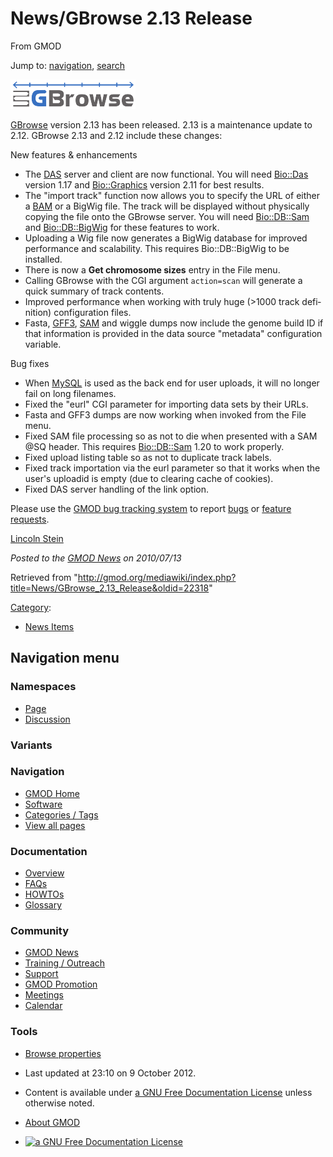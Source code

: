 <div id="mw-page-base" class="noprint">

</div>

<div id="mw-head-base" class="noprint">

</div>

<div id="content" class="mw-body" role="main">

<span id="top"></span>

<div id="mw-js-message" style="display:none;">

</div>



# <span dir="auto">News/GBrowse 2.13 Release</span>

<div id="bodyContent">

<div id="siteSub">

From GMOD

</div>

<div id="contentSub">

</div>

<div id="jump-to-nav" class="mw-jump">

Jump to: [navigation](#mw-navigation), [search](#p-search)

</div>

<div id="mw-content-text" class="mw-content-ltr" lang="en" dir="ltr">

<div class="floatright">

[<img
src="../../mediawiki/images/thumb/0/04/GBrowseLogo.png/200px-GBrowseLogo.png"
srcset="../../mediawiki/images/thumb/0/04/GBrowseLogo.png/300px-GBrowseLogo.png 1.5x, ../../mediawiki/images/thumb/0/04/GBrowseLogo.png/400px-GBrowseLogo.png 2x"
width="200" height="47" alt="GBrowse 2.13 Released" />](../GBrowse.1 "GBrowse 2.13 Released")

</div>

[GBrowse](../GBrowse.1 "GBrowse") version 2.13 has been released. 2.13
is a maintenance update to 2.12. GBrowse 2.13 and 2.12 include these
changes:

New features & enhancements  

- The <a href="../DAS" class="mw-redirect" title="DAS">DAS</a> server
  and client are now functional. You will need
  <a href="http://search.cpan.org/perldoc?Bio::Das" class="external text"
  rel="nofollow">Bio::Das</a> version 1.17 and
  <a href="http://search.cpan.org/perldoc?Bio::Graphics"
  class="external text" rel="nofollow">Bio::Graphics</a> version 2.11
  for best results.
- The "import track" function now allows you to specify the URL of
  either a [BAM](../Glossary#BAM "Glossary") or a BigWig file. The track
  will be displayed without physically copying the file onto the GBrowse
  server. You will need
  <a href="http://search.cpan.org/perldoc?Bio::DB::Sam"
  class="external text" rel="nofollow">Bio::DB::Sam</a> and
  <a href="http://search.cpan.org/perldoc?Bio::DB::BigWig"
  class="external text" rel="nofollow">Bio::DB::BigWig</a> for these
  features to work.
- Uploading a Wig file now generates a BigWig database for improved
  performance and scalability. This requires Bio::DB::BigWig to be
  installed.
- There is now a **Get chromosome sizes** entry in the File menu.
- Calling GBrowse with the CGI argument `action=scan` will generate a
  quick summary of track contents.
- Improved performance when working with truly huge (\>1000 track
  definition) configuration files.
- Fasta, [GFF3](../GFF3 "GFF3"), [SAM](../Glossary#SAM "Glossary") and
  wiggle dumps now include the genome build ID if that information is
  provided in the data source "metadata" configuration variable.

Bug fixes

- When [MySQL](../MySQL "MySQL") is used as the back end for user
  uploads, it will no longer fail on long filenames.
- Fixed the "eurl" CGI parameter for importing data sets by their URLs.
- Fasta and GFF3 dumps are now working when invoked from the File menu.
- Fixed SAM file processing so as not to die when presented with a SAM
  @SQ header. This requires
  <a href="http://search.cpan.org/perldoc?Bio::DB::Sam"
  class="external text" rel="nofollow">Bio::DB::Sam</a> 1.20 to work
  properly.
- Fixed upload listing table so as not to duplicate track labels.
- Fixed track importation via the eurl parameter so that it works when
  the user's uploadid is empty (due to clearing cache of cookies).
- Fixed DAS server handling of the link option.

Please use the <a href="https://sourceforge.net/tracker/?group_id=27707"
class="external text" rel="nofollow">GMOD bug tracking system</a> to
report <a
href="https://sourceforge.net/tracker/?atid=391291&amp;group_id=27707&amp;func=browse"
class="external text" rel="nofollow">bugs</a> or <a
href="https://sourceforge.net/tracker/?atid=391294&amp;group_id=27707&amp;func=browse"
class="external text" rel="nofollow">feature requests</a>.

[Lincoln Stein](../User:Lstein "User:Lstein")

  

<div class="newsfooter">

*Posted to the [GMOD News](../GMOD_News "GMOD News") on 2010/07/13*

</div>

</div>

<div class="printfooter">

Retrieved from
"<http://gmod.org/mediawiki/index.php?title=News/GBrowse_2.13_Release&oldid=22318>"

</div>

<div id="catlinks" class="catlinks">

<div id="mw-normal-catlinks" class="mw-normal-catlinks">

[Category](../Special:Categories "Special:Categories"):

- [News Items](../Category:News_Items "Category:News Items")

</div>

</div>

<div class="visualClear">

</div>

</div>

</div>

<div id="mw-navigation">

## Navigation menu

<div id="mw-head">



<div id="left-navigation">

<div id="p-namespaces" class="vectorTabs" role="navigation"
aria-labelledby="p-namespaces-label">

### Namespaces

- <span id="ca-nstab-main"><a href="GBrowse_2.13_Release" accesskey="c"
  title="View the content page [c]">Page</a></span>
- <span id="ca-talk"><a
  href="http://gmod.org/mediawiki/index.php?title=Talk:News/GBrowse_2.13_Release&amp;action=edit&amp;redlink=1"
  accesskey="t"
  title="Discussion about the content page [t]">Discussion</a></span>

</div>

<div id="p-variants" class="vectorMenu emptyPortlet" role="navigation"
aria-labelledby="p-variants-label">

### 

### Variants[](#)

<div class="menu">

</div>

</div>

</div>

<div id="right-navigation">





</div>



</div>

</div>

</div>

<div id="mw-panel">

<div id="p-logo" role="banner">

<a href="../Main_Page"
style="background-image: url(../../images/GMOD-cogs.png);"
title="Visit the main page"></a>

</div>

<div id="p-Navigation" class="portal" role="navigation"
aria-labelledby="p-Navigation-label">

### Navigation

<div class="body">

- <span id="n-GMOD-Home">[GMOD Home](../Main_Page)</span>
- <span id="n-Software">[Software](../GMOD_Components)</span>
- <span id="n-Categories-.2F-Tags">[Categories /
  Tags](../Categories)</span>
- <span id="n-View-all-pages">[View all
  pages](../Special:AllPages)</span>

</div>

</div>

<div id="p-Documentation" class="portal" role="navigation"
aria-labelledby="p-Documentation-label">

### Documentation

<div class="body">

- <span id="n-Overview">[Overview](../Overview)</span>
- <span id="n-FAQs">[FAQs](../Category:FAQ)</span>
- <span id="n-HOWTOs">[HOWTOs](../Category:HOWTO)</span>
- <span id="n-Glossary">[Glossary](../Glossary)</span>

</div>

</div>

<div id="p-Community" class="portal" role="navigation"
aria-labelledby="p-Community-label">

### Community

<div class="body">

- <span id="n-GMOD-News">[GMOD News](../GMOD_News)</span>
- <span id="n-Training-.2F-Outreach">[Training /
  Outreach](../Training_and_Outreach)</span>
- <span id="n-Support">[Support](../Support)</span>
- <span id="n-GMOD-Promotion">[GMOD Promotion](../GMOD_Promotion)</span>
- <span id="n-Meetings">[Meetings](../Meetings)</span>
- <span id="n-Calendar">[Calendar](../Calendar)</span>

</div>

</div>

<div id="p-tb" class="portal" role="navigation"
aria-labelledby="p-tb-label">

### Tools

<div class="body">


- <span id="t-smwbrowselink"><a href="../Special:Browse/News-2FGBrowse_2.13_Release"
  rel="smw-browse">Browse properties</a></span>


</div>

</div>

</div>

</div>

<div id="footer" role="contentinfo">

- <span id="footer-info-lastmod">Last updated at 23:10 on 9 October
  2012.</span>
<!-- - <span id="footer-info-viewcount">7,595 page views.</span> -->
- <span id="footer-info-copyright">Content is available under
  <a href="http://www.gnu.org/licenses/fdl-1.3.html" class="external"
  rel="nofollow">a GNU Free Documentation License</a> unless otherwise
  noted.</span>

<!-- -->

- <span id="footer-places-about">[About
  GMOD](../GMOD:About "GMOD:About")</span>

<!-- -->

- <span id="footer-copyrightico">[<img src="http://www.gnu.org/graphics/gfdl-logo-small.png" width="88"
  height="31" alt="a GNU Free Documentation License" />](http://www.gnu.org/licenses/fdl-1.3.html)</span>




</div>
